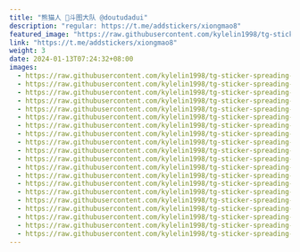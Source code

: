 ```yaml
---
title: "熊猫人 🤒斗图大队 @doutudadui"
description: "regular: https://t.me/addstickers/xiongmao8"
featured_image: "https://raw.githubusercontent.com/kylelin1998/tg-sticker-spreading-worldwide-images/main/img/584699e7-fc2e-4276-b0c4-f87b296ab84b.jpg"
link: "https://t.me/addstickers/xiongmao8"
weight: 3
date: 2024-01-13T07:24:32+08:00
images:
  - https://raw.githubusercontent.com/kylelin1998/tg-sticker-spreading-worldwide-images/main/img/584699e7-fc2e-4276-b0c4-f87b296ab84b.jpg
  - https://raw.githubusercontent.com/kylelin1998/tg-sticker-spreading-worldwide-images/main/img/bfd6c265-fbd5-44ca-9517-0a3e59acc527.jpg
  - https://raw.githubusercontent.com/kylelin1998/tg-sticker-spreading-worldwide-images/main/img/36fc7112-03c6-49f7-97ef-75b6c84df0b8.jpg
  - https://raw.githubusercontent.com/kylelin1998/tg-sticker-spreading-worldwide-images/main/img/dd71d2bd-30ee-4dcc-a233-d8c44fbfe575.jpg
  - https://raw.githubusercontent.com/kylelin1998/tg-sticker-spreading-worldwide-images/main/img/8b7a0efe-e9b8-4b31-8168-3da863f7ce0e.jpg
  - https://raw.githubusercontent.com/kylelin1998/tg-sticker-spreading-worldwide-images/main/img/27005c62-6314-4f69-b78d-f09b00bf748b.jpg
  - https://raw.githubusercontent.com/kylelin1998/tg-sticker-spreading-worldwide-images/main/img/05bf71b7-a3bb-4290-96d1-d2f1924ea90b.jpg
  - https://raw.githubusercontent.com/kylelin1998/tg-sticker-spreading-worldwide-images/main/img/d04093f0-753c-45ca-960e-0ba36d123f7f.jpg
  - https://raw.githubusercontent.com/kylelin1998/tg-sticker-spreading-worldwide-images/main/img/d3950037-719a-49de-9f12-f2bee52ba982.jpg
  - https://raw.githubusercontent.com/kylelin1998/tg-sticker-spreading-worldwide-images/main/img/723f3cfe-a18f-40b9-bdc6-f4c4aaf9a90f.jpg
  - https://raw.githubusercontent.com/kylelin1998/tg-sticker-spreading-worldwide-images/main/img/1e9c2328-78b7-414e-8451-74890d7648d1.jpg
  - https://raw.githubusercontent.com/kylelin1998/tg-sticker-spreading-worldwide-images/main/img/e5dac9d6-5fe4-479b-8f96-a8ce9460e75d.jpg
  - https://raw.githubusercontent.com/kylelin1998/tg-sticker-spreading-worldwide-images/main/img/0feaa20a-7c47-4725-9d60-6b10d1dae52f.jpg
  - https://raw.githubusercontent.com/kylelin1998/tg-sticker-spreading-worldwide-images/main/img/397150d6-4c30-49f1-b787-2a2441c1fa1f.jpg
  - https://raw.githubusercontent.com/kylelin1998/tg-sticker-spreading-worldwide-images/main/img/497a77c5-1fed-4ea0-8770-4f4cf3fb45af.jpg
  - https://raw.githubusercontent.com/kylelin1998/tg-sticker-spreading-worldwide-images/main/img/51720fe8-2b7a-4ec2-85c6-2a0006b2b29f.jpg
  - https://raw.githubusercontent.com/kylelin1998/tg-sticker-spreading-worldwide-images/main/img/f67975c0-1de0-4c42-b9e6-ffb8fd57b7c0.jpg
  - https://raw.githubusercontent.com/kylelin1998/tg-sticker-spreading-worldwide-images/main/img/1a17f9d7-5697-4377-b14e-615ac8fe128e.jpg
  - https://raw.githubusercontent.com/kylelin1998/tg-sticker-spreading-worldwide-images/main/img/6a43503e-f725-4795-840f-7641262c2ad2.jpg
  - https://raw.githubusercontent.com/kylelin1998/tg-sticker-spreading-worldwide-images/main/img/b674ed07-eb15-487b-8740-8554a9d2f202.jpg
---
```

